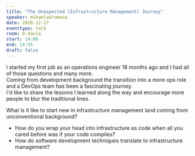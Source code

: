 ```yaml
---
title: "The Unexpected (Infrastructure Management) Journey"
speaker: mihaeladrumeva
date: 2018-12-27
eventtype: talk
room: 0.daula
start: 14:00
end: 14:55
draft: false
---
```


I started my first job as an operations engineer 18 months ago and
I had all of those questions and many more.  
Coming from development background the transition into a more ops role and
a DevOps team has been a fascinating journey.  
I'd like to share the lessons I learned along the way and encourage more people to blur the traditional lines.  

What is it like to start new in infrastructure management land coming from unconventional background?
- How do you wrap your head into infrastructure as code when all you cared before was if your code compiles?
- How do software development techniques translate to infrastructure management?

